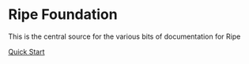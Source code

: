 # Ripe Foundation
This is the central source for the various bits of documentation for Ripe

[Quick Start](/getting-started)